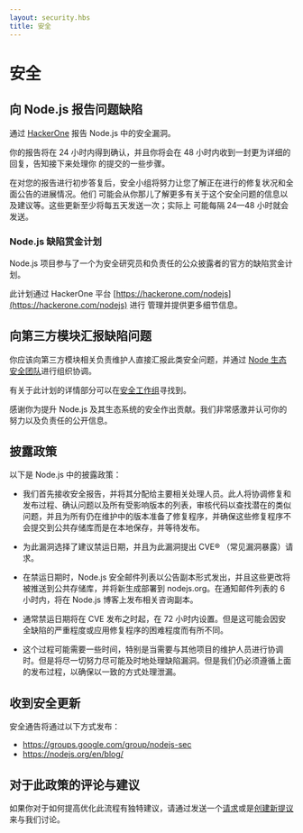 ```yaml
---
layout: security.hbs
title: 安全
---
```


# 安全

## 向 Node.js 报告问题缺陷

通过 [HackerOne](https://hackerone.com/nodejs) 报告 Node.js 中的安全漏洞。

你的报告将在 24 小时内得到确认，并且你将会在 48 小时内收到一封更为详细的回复，告知接下来处理你
的提交的一些步骤。

在对您的报告进行初步答复后，安全小组将努力让您了解正在进行的修复状况和全面公告的进展情况。他们
可能会从你那儿了解更多有关于这个安全问题的信息以及建议等。这些更新至少将每五天发送一次；实际上
可能每隔 24—48 小时就会发送。

### Node.js 缺陷赏金计划

Node.js 项目参与了一个为安全研究员和负责任的公众披露者的官方的缺陷赏金计划。

此计划通过 HackerOne 平台 [https://hackerone.com/nodejs](https://hackerone.com/nodejs) 进行
管理并提供更多细节信息。

## 向第三方模块汇报缺陷问题

你应该向第三方模块相关负责维护人直接汇报此类安全问题，并通过 [Node 生态安全团队](https://hackerone.com/nodejs-ecosystem)进行组织协调。

有关于此计划的详情部分可以在[安全工作组](https://github.com/nodejs/security-wg/blob/master/processes/third_party_vuln_process.md)寻找到。

感谢你为提升 Node.js 及其生态系统的安全作出贡献。我们非常感激并认可你的努力以及负责任的公开信息。

## 披露政策

以下是 Node.js 中的披露政策：

* 我们首先接收安全报告，并将其分配给主要相关处理人员。此人将协调修复和发布过程、确认问题以及所有受影响版本的列表，审核代码以查找潜在的类似问题，并且为所有仍在维护中的版本准备了修复程序，并确保这些修复程序不会提交到公共存储库而是在本地保存，并等待发布。

* 为此漏洞选择了建议禁运日期，并且为此漏洞提出 CVE® （常见漏洞暴露）请求。

* 在禁运日期时，Node.js 安全邮件列表以公告副本形式发出，并且这些更改将被推送到公共存储库，并将新生成部署到 nodejs.org。在通知邮件列表的 6 小时内，将在 Node.js 博客上发布相关咨询副本。

* 通常禁运日期将在 CVE 发布之时起，在 72 小时内设置。但是这可能会因安全缺陷的严重程度或应用修复程序的困难程度而有所不同。

* 这个过程可能需要一些时间，特别是当需要与其他项目的维护人员进行协调时。但是将尽一切努力尽可能及时地处理缺陷漏洞。但是我们仍必须遵循上面的发布过程，以确保以一致的方式处理泄漏。

## 收到安全更新

安全通告将通过以下方式发布：

* <https://groups.google.com/group/nodejs-sec>
* <https://nodejs.org/en/blog/>

## 对于此政策的评论与建议

如果你对于如何提高优化此流程有独特建议，请通过发送一个[请求](https://github.com/nodejs/nodejs.org)或是[创建新提议](https://github.com/nodejs/security-wg/issues/new)来与我们讨论。
